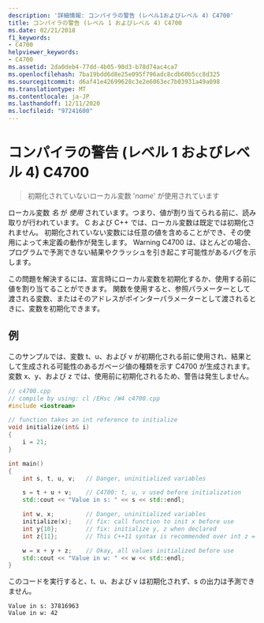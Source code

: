 ```yaml
---
description: '詳細情報: コンパイラの警告 (レベル1およびレベル 4) C4700'
title: コンパイラの警告 (レベル 1 およびレベル 4) C4700
ms.date: 02/21/2018
f1_keywords:
- C4700
helpviewer_keywords:
- C4700
ms.assetid: 2da0deb4-77dd-4b05-98d3-b78d74ac4ca7
ms.openlocfilehash: 7ba19bdd6d8e25e095f796adc8cdb60b5cc8d325
ms.sourcegitcommit: d6af41e42699628c3e2e6063ec7b03931a49a098
ms.translationtype: MT
ms.contentlocale: ja-JP
ms.lasthandoff: 12/11/2020
ms.locfileid: "97241600"
---
```

# <a name="compiler-warning-level-1-and-level-4-c4700"></a>コンパイラの警告 (レベル 1 およびレベル 4) C4700

> 初期化されていないローカル変数 '*name*' が使用されています

ローカル変数 *名* が *使用* されています。つまり、値が割り当てられる前に、読み取りが行われています。 C および C++ では、ローカル変数は既定では初期化されません。 初期化されていない変数には任意の値を含めることができ、その使用によって未定義の動作が発生します。 Warning C4700 は、ほとんどの場合、プログラムで予測できない結果やクラッシュを引き起こす可能性があるバグを示します。

この問題を解決するには、宣言時にローカル変数を初期化するか、使用する前に値を割り当てることができます。 関数を使用すると、参照パラメーターとして渡される変数、またはそのアドレスがポインターパラメーターとして渡されるときに、変数を初期化できます。

## <a name="example"></a>例

このサンプルでは、変数 t、u、および v が初期化される前に使用され、結果として生成される可能性のあるガベージ値の種類を示す C4700 が生成されます。 変数 x、y、および z では、使用前に初期化されるため、警告は発生しません。

```cpp
// c4700.cpp
// compile by using: cl /EHsc /W4 c4700.cpp
#include <iostream>

// function takes an int reference to initialize
void initialize(int& i)
{
    i = 21;
}

int main()
{
    int s, t, u, v;   // Danger, uninitialized variables

    s = t + u + v;    // C4700: t, u, v used before initialization
    std::cout << "Value in s: " << s << std::endl;

    int w, x;         // Danger, uninitialized variables
    initialize(x);    // fix: call function to init x before use
    int y{10};        // fix: initialize y, z when declared
    int z{11};        // This C++11 syntax is recommended over int z = 11;

    w = x + y + z;    // Okay, all values initialized before use
    std::cout << "Value in w: " << w << std::endl;
}
```

このコードを実行すると、t、u、および v は初期化されず、s の出力は予測できません。

```Output
Value in s: 37816963
Value in w: 42
```
